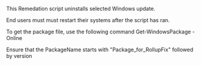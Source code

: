 This Remedation script uninstalls selected Windows update.

End users must must restart their systems after the script has ran.

To get the package file, use the following command
Get-WindowsPackage -Online

Ensure that the PackageName starts with "Package_for_RollupFix" followed by version 

